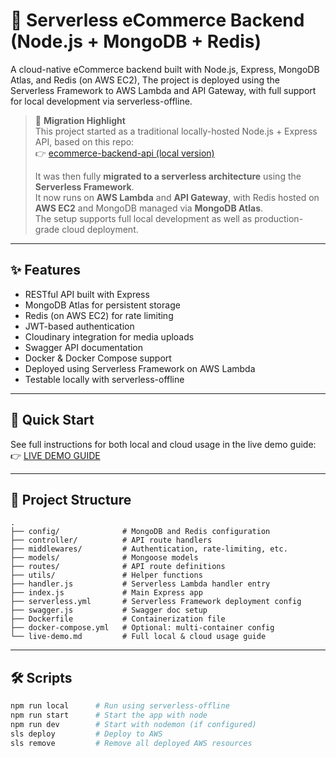 # 🛒 Serverless eCommerce Backend (Node.js + MongoDB + Redis)

A cloud-native eCommerce backend built with Node.js, Express, MongoDB Atlas, and Redis (on AWS EC2),
The project is deployed using the Serverless Framework to AWS Lambda and API Gateway, with full support for local development via serverless-offline.

> 🚀 **Migration Highlight**  
> This project started as a traditional locally-hosted Node.js + Express API, based on this repo:  
> 👉 [ecommerce-backend-api (local version)](https://github.com/mustafafarag/ecommerce-backend-api)  
>  
> It was then fully **migrated to a serverless architecture** using the **Serverless Framework**.  
> It now runs on **AWS Lambda** and **API Gateway**, with Redis hosted on **AWS EC2** and MongoDB managed via **MongoDB Atlas**.  
> The setup supports full local development as well as production-grade cloud deployment.

---

## ✨ Features

- RESTful API built with Express
- MongoDB Atlas for persistent storage
- Redis (on AWS EC2) for rate limiting
- JWT-based authentication
- Cloudinary integration for media uploads
- Swagger API documentation
- Docker & Docker Compose support
- Deployed using Serverless Framework on AWS Lambda
- Testable locally with serverless-offline

---

## 🚀 Quick Start

See full instructions for both local and cloud usage in the live demo guide:  
👉 [LIVE DEMO GUIDE](./live-demo.md)

---

## 📂 Project Structure

```
.
├── config/              # MongoDB and Redis configuration
├── controller/          # API route handlers
├── middlewares/         # Authentication, rate-limiting, etc.
├── models/              # Mongoose models
├── routes/              # API route definitions
├── utils/               # Helper functions
├── handler.js           # Serverless Lambda handler entry
├── index.js             # Main Express app
├── serverless.yml       # Serverless Framework deployment config
├── swagger.js           # Swagger doc setup
├── Dockerfile           # Containerization file
├── docker-compose.yml   # Optional: multi-container config
└── live-demo.md         # Full local & cloud usage guide
```

---

## 🛠 Scripts

```bash
npm run local      # Run using serverless-offline
npm run start      # Start the app with node
npm run dev        # Start with nodemon (if configured)
sls deploy         # Deploy to AWS
sls remove         # Remove all deployed AWS resources
```